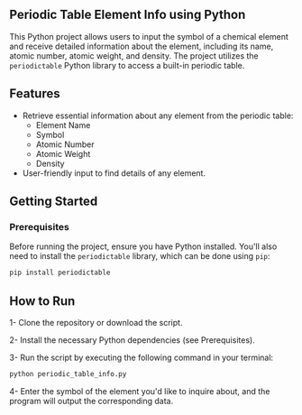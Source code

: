 

## Periodic Table Element Info using Python

This Python project allows users to input the symbol of a chemical element and receive detailed information about the element, including its name, atomic number, atomic weight, and density. The project utilizes the `periodictable` Python library to access a built-in periodic table.

## Features

- Retrieve essential information about any element from the periodic table:
  - Element Name
  - Symbol
  - Atomic Number
  - Atomic Weight
  - Density
- User-friendly input to find details of any element.

## Getting Started

### Prerequisites

Before running the project, ensure you have Python installed. You'll also need to install the `periodictable` library, which can be done using `pip`:

```bash
pip install periodictable
```

## How to Run

1- Clone the repository or download the script.

2- Install the necessary Python dependencies (see Prerequisites).

3- Run the script by executing the following command in your terminal:

```bash
python periodic_table_info.py
```
4- Enter the symbol of the element you'd like to inquire about, and the program will output the corresponding data.
